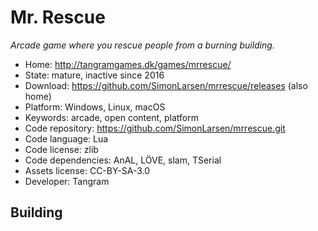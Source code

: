 # Mr. Rescue

_Arcade game where you rescue people from a burning building._

- Home: http://tangramgames.dk/games/mrrescue/
- State: mature, inactive since 2016
- Download: https://github.com/SimonLarsen/mrrescue/releases (also home)
- Platform: Windows, Linux, macOS
- Keywords: arcade, open content, platform
- Code repository: https://github.com/SimonLarsen/mrrescue.git
- Code language: Lua
- Code license: zlib
- Code dependencies: AnAL, LÖVE, slam, TSerial
- Assets license: CC-BY-SA-3.0
- Developer: Tangram

## Building
